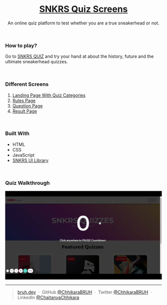 <div align="center">

# [SNKRS Quiz Screens](https://snkrs-quiz-screens.netlify.app/)

An online quiz platform to test whether you are a true sneakerhead or not.

</div>

<br/>

### How to play?

Go to [SNKRS QUIZ](https://snkrs-quiz-screens.netlify.app/) and try your hand at about the history, future and the ultimate sneakerhead quizzes.

<br/>

### Different Screens

1. [Landing Page With Quiz Categories](https://snkrs-quiz-screens.netlify.app/)
2. [Rules Page](https://snkrs-quiz-screens.netlify.app/pages/rules.html)
3. [Question Page](https://snkrs-quiz-screens.netlify.app/pages/questions/question1.html)
4. [Result Page](https://snkrs-quiz-screens.netlify.app/pages/result.html)

<br/>

### Built With

- HTML
- CSS
- JavaScript
- [SNKRS UI Library](https://snkrs-ui.netlify.app)

<br/>

### Quiz Walkthrough

<img src="assets/SNKRS-Quiz-Screens.gif" />

<br/>
<hr/>

<!-- SOCIAL LINKS -->

> [bruh.dev](https://bruh.dev/) &nbsp;&middot;&nbsp;
> GitHub [@ChhikaraBRUH](https://github.com/ChhikaraBRUH) &nbsp;&middot;&nbsp;
> Twitter [@ChhikaraBRUH](https://twitter.com/ChhikaraBRUH) &nbsp;&middot;&nbsp;
> LinkedIn [@ChaitanyaChhikara](https://www.linkedin.com/in/chaitanyachhikara)

